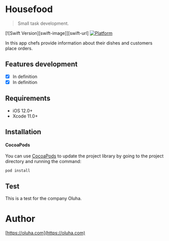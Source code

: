 # Housefood
> Small task development.

[![Swift Version][swift-image]][swift-url]
[![Platform](https://img.shields.io/cocoapods/p/LFAlertController.svg?style=flat)](http://cocoapods.org/pods/LFAlertController)

In this app chefs provide information about their dishes and customers place orders.

## Features development

- [x] In definition
- [x] In definition

## Requirements

- iOS 12.0+
- Xcode 11.0+

## Installation

#### CocoaPods
You can use [CocoaPods](http://cocoapods.org/) to update the project library by going to the project directory and running the command:

````shell
pod install
````

## Test

This is a test for the company Oluha.

# Author
[https://oluha.com](https://oluha.com)

